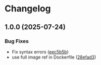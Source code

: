 # Changelog

## 1.0.0 (2025-07-24)


### Bug Fixes

* Fix syntax errors ([eec5b5b](https://github.com/rm3l/daily-scrum-picker/commit/eec5b5be3833d1aa9d0c092574d08dc5ce8c0e6e))
* use full image ref in Dockerfile ([28efad3](https://github.com/rm3l/daily-scrum-picker/commit/28efad3f08101d3fcbdd5d09df1b906c9ec866fb))

